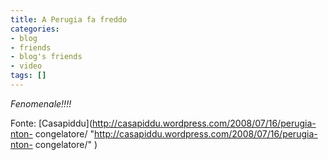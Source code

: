 ```yaml
---
title: A Perugia fa freddo
categories:
- blog
- friends
- blog's friends
- video
tags: []
---
```

  
_Fenomenale!!!!_

Fonte: [Casapiddu](http://casapiddu.wordpress.com/2008/07/16/perugia-nton-
congelatore/ "http://casapiddu.wordpress.com/2008/07/16/perugia-nton-
congelatore/" )

